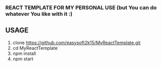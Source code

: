 ### REACT TEMPLATE FOR MY PERSONAL USE (but You can do whatever You like with it :)
## USAGE
1. clone https://github.com/easysoft2k15/MyReactTemplate.git
2. cd MyReactTemplate
3. npm install
4. npm start 